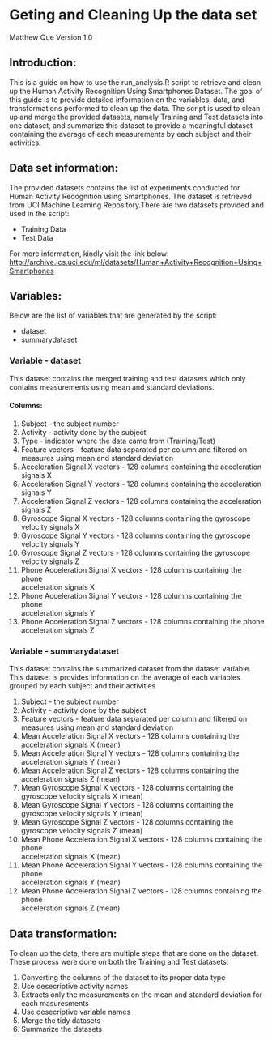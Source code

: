 # Geting and Cleaning Up the data set
Matthew Que
Version 1.0

## Introduction:

This is a guide on how to use the run_analysis.R script to retrieve and clean
up the Human Activity Recognition Using Smartphones Dataset. The goal of this
guide is to provide detailed information on the variables, data, and transformations
performed to clean up the data. The script is used to clean up and merge the 
provided datasets, namely Training and Test datasets into one dataset, and 
summarize this dataset to provide a meaningful dataset containing the average
of each measurements by each subject and their activities.

## Data set information:

The provided datasets contains the list of experiments conducted for Human 
Activity Recognition using Smartphones. The dataset is retrieved from UCI
Machine Learning Repository.There are two datasets provided and used in the 
script:
- Training Data
- Test Data

For more information, kindly visit the link below:
http://archive.ics.uci.edu/ml/datasets/Human+Activity+Recognition+Using+Smartphones

## Variables:

Below are the list of variables that are generated by the script:
- dataset
- summarydataset

### Variable - dataset

This dataset contains the merged training and test datasets which only contains
measurements using mean and standard deviations.

#### Columns:
1. Subject - the subject number
2. Activity - activity done by the subject
3. Type - indicator where the data came from (Training/Test)
4. Feature vectors - feature data separated per column and filtered on measures 
                     using mean and standard deviation
5. Acceleration Signal X vectors - 128 columns containing the acceleration signals
                                   X
6. Acceleration Signal Y vectors - 128 columns containing the acceleration signals
                                   Y
7. Acceleration Signal Z vectors - 128 columns containing the acceleration signals
                                   Z
8. Gyroscope Signal X vectors - 128 columns containing the gyroscope velocity signals
                                X
9. Gyroscope Signal Y vectors - 128 columns containing the gyroscope velocity signals
                                Y
10. Gyroscope Signal Z vectors - 128 columns containing the gyroscope velocity signals
                                 Z                                
11. Phone Acceleration Signal X vectors - 128 columns containing the phone  
                                          acceleration signals X
12. Phone Acceleration Signal Y vectors - 128 columns containing the phone  
                                          acceleration signals Y
13. Phone Acceleration Signal Z vectors - 128 columns containing the phone  
                                          acceleration signals Z                              

### Variable - summarydataset

This dataset contains the summarized dataset from the dataset variable. This
dataset is provides information on the average of each variables grouped by 
each subject and their activities

1. Subject - the subject number
2. Activity - activity done by the subject
3. Feature vectors - feature data separated per column and filtered on measures 
                     using mean and standard deviation
4. Mean Acceleration Signal X vectors - 128 columns containing the acceleration signals
                                        X (mean)
5. Mean Acceleration Signal Y vectors - 128 columns containing the acceleration signals
                                        Y (mean)
6. Mean Acceleration Signal Z vectors - 128 columns containing the acceleration signals
                                        Z (mean)
7. Mean Gyroscope Signal X vectors - 128 columns containing the gyroscope velocity signals
                                     X (mean)
8. Mean Gyroscope Signal Y vectors - 128 columns containing the gyroscope velocity signals
                                     Y (mean)
9. Mean Gyroscope Signal Z vectors - 128 columns containing the gyroscope velocity signals
                                     Z (mean)                              
10. Mean Phone Acceleration Signal X vectors - 128 columns containing the phone  
                                               acceleration signals X (mean)
11. Mean Phone Acceleration Signal Y vectors - 128 columns containing the phone  
                                               acceleration signals Y (mean)
12. Mean Phone Acceleration Signal Z vectors - 128 columns containing the phone  
                                               acceleration signals Z (mean)

## Data transformation:

To clean up the data, there are multiple steps that are done on the dataset.
These process were done on both the Training and Test datasets:
1. Converting the columns of the dataset to  its proper data type
2. Use desecriptive activity names
3. Extracts only the measurements on the mean and standard deviation for each
   masuresments
4. Use desecriptive variable names
5. Merge the tidy datasets
6. Summarize the datasets

